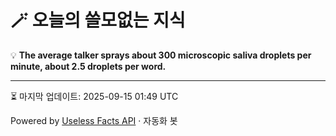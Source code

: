 # 🪄 오늘의 쓸모없는 지식

💡 **The average talker sprays about 300 microscopic saliva droplets per minute, about 2.5 droplets per word.**

---
⏳ 마지막 업데이트: 2025-09-15 01:49 UTC

Powered by [Useless Facts API](https://uselessfacts.jsph.pl/) · 자동화 봇